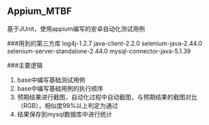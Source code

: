 ## Appium_MTBF
基于JUnit，使用appium编写的安卓自动化测试用例

###用到的第三方库
log4j-1.2.7
java-client-2.2.0
selenium-java-2.44.0
selenium-server-standalone-2.44.0
mysql-connector-java-5.1.39

###主要逻辑
1. base中编写基础测试用例
2. base中编写基础用例的执行顺序
3. 预期结果进行截图，自动化过程中自动截图，与预期结果的截图对比（RGB），相似度99%以上判定为通过
4. 结果保存到mysql数据库中进行统计